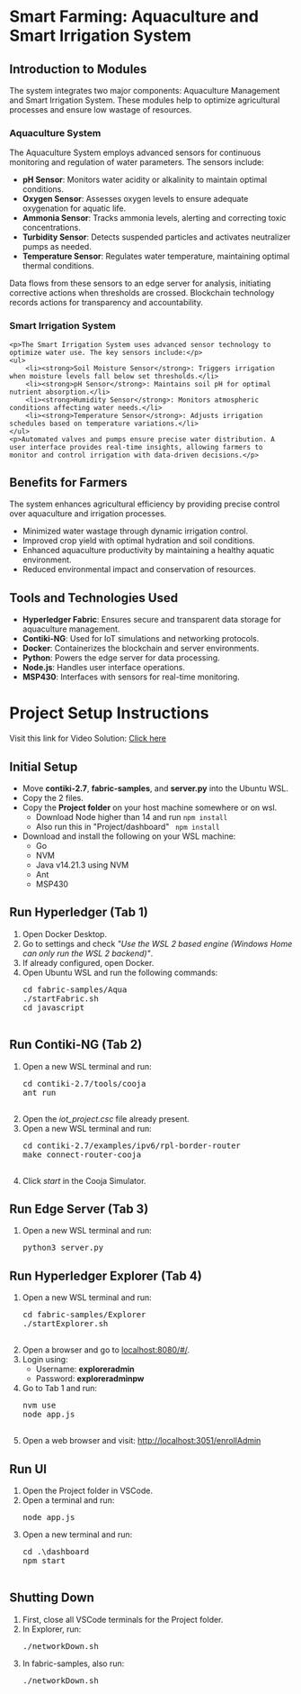 <h1>Smart Farming: Aquaculture and Smart Irrigation System</h1>
    
<h2>Introduction to Modules</h2>
    <p>The system integrates two major components: Aquaculture Management and Smart Irrigation System. These modules help to optimize agricultural processes and ensure low wastage of resources.</p>
    
<h3>Aquaculture System</h3>
    <p>The Aquaculture System employs advanced sensors for continuous monitoring and regulation of water parameters. The sensors include:</p>
    <ul>
        <li><strong>pH Sensor</strong>: Monitors water acidity or alkalinity to maintain optimal conditions.</li>
        <li><strong>Oxygen Sensor</strong>: Assesses oxygen levels to ensure adequate oxygenation for aquatic life.</li>
        <li><strong>Ammonia Sensor</strong>: Tracks ammonia levels, alerting and correcting toxic concentrations.</li>
        <li><strong>Turbidity Sensor</strong>: Detects suspended particles and activates neutralizer pumps as needed.</li>
        <li><strong>Temperature Sensor</strong>: Regulates water temperature, maintaining optimal thermal conditions.</li>
    </ul>
    <p>Data flows from these sensors to an edge server for analysis, initiating corrective actions when thresholds are crossed. Blockchain technology records actions for transparency and accountability.</p>
    
<h3>Smart Irrigation System</h3>
  
    <p>The Smart Irrigation System uses advanced sensor technology to optimize water use. The key sensors include:</p>
    <ul>
        <li><strong>Soil Moisture Sensor</strong>: Triggers irrigation when moisture levels fall below set thresholds.</li>
        <li><strong>pH Sensor</strong>: Maintains soil pH for optimal nutrient absorption.</li>
        <li><strong>Humidity Sensor</strong>: Monitors atmospheric conditions affecting water needs.</li>
        <li><strong>Temperature Sensor</strong>: Adjusts irrigation schedules based on temperature variations.</li>
    </ul>
    <p>Automated valves and pumps ensure precise water distribution. A user interface provides real-time insights, allowing farmers to monitor and control irrigation with data-driven decisions.</p>
    
<h2>Benefits for Farmers</h2>
    <p>The system enhances agricultural efficiency by providing precise control over aquaculture and irrigation processes.</p>
    <ul>
        <li>Minimized water wastage through dynamic irrigation control.</li>
        <li>Improved crop yield with optimal hydration and soil conditions.</li>
        <li>Enhanced aquaculture productivity by maintaining a healthy aquatic environment.</li>
        <li>Reduced environmental impact and conservation of resources.</li>
    </ul>
    
<h2>Tools and Technologies Used</h2>
    <ul>
        <li><strong>Hyperledger Fabric</strong>: Ensures secure and transparent data storage for aquaculture management.</li>
        <li><strong>Contiki-NG</strong>: Used for IoT simulations and networking protocols.</li>
        <li><strong>Docker</strong>: Containerizes the blockchain and server environments.</li>
        <li><strong>Python</strong>: Powers the edge server for data processing.</li>
        <li><strong>Node.js</strong>: Handles user interface operations.</li>
        <li><strong>MSP430</strong>: Interfaces with sensors for real-time monitoring.</li>
    </ul>
    
<h1>Project Setup Instructions</h1>
  <p> Visit this link for Video Solution:  <a href="https://www.linkedin.com/posts/daksh-patel-nitw_agritech-blockchain-automation-activity-7216868350893645824-pVTB?utm_source=share&utm_medium=member_desktop">Click here</a></p>
<h2>Initial Setup</h2>
    <ul>
        <li>Move <b>contiki-2.7</b>, <b>fabric-samples</b>, and <b>server.py</b> into the Ubuntu WSL.</li>
        <li>Copy the 2 files.</li>
        <li>Copy the <b>Project folder</b> on your host machine somewhere or on wsl.
          <ul>
          <li>Download Node higher than 14 and run <code>npm install </code></li>
          <li> Also run this in "Project/dashboard" <code> npm install </code></li>
          </ul>
        </li>
        <li>Download and install the following on your WSL machine:
            <ul>
                <li>Go</li>
                <li>NVM</li>
                <li>Java v14.21.3 using NVM</li>
                <li>Ant</li>
                <li>MSP430</li>
            </ul>
        </li>
    </ul>

<h2>Run Hyperledger (Tab 1)</h2>
    <ol>
        <li>Open Docker Desktop.</li>
        <li>Go to settings and check <i>"Use the WSL 2 based engine (Windows Home can only run the WSL 2 backend)"</i>.</li>
        <li>If already configured, open Docker.</li>
        <li>Open Ubuntu WSL and run the following commands:
            <pre>
cd fabric-samples/Aqua
./startFabric.sh
cd javascript
            </pre>
        </li>
    </ol>

<h2>Run Contiki-NG (Tab 2)</h2>
    <ol>
        <li>Open a new WSL terminal and run:
            <pre>
cd contiki-2.7/tools/cooja
ant run
            </pre>
        </li>
        <li>Open the <i>iot_project.csc</i> file already present.</li>
        <li>Open a new WSL terminal and run:
            <pre>
cd contiki-2.7/examples/ipv6/rpl-border-router
make connect-router-cooja
            </pre>
        </li>
        <li>Click <i>start</i> in the Cooja Simulator.</li>
    </ol>

<h2>Run Edge Server (Tab 3)</h2>
    <ol>
        <li>Open a new WSL terminal and run:
            <pre>python3 server.py</pre>
        </li>
    </ol>

<h2>Run Hyperledger Explorer (Tab 4)</h2>
    <ol>
        <li>Open a new WSL terminal and run:
            <pre>
cd fabric-samples/Explorer
./startExplorer.sh
            </pre>
        </li>
        <li>Open a browser and go to <a href="http://localhost:8080/#/">localhost:8080/#/</a>.</li>
        <li>Login using:
            <ul>
                <li>Username: <b>exploreradmin</b></li>
                <li>Password: <b>exploreradminpw</b></li>
            </ul>
        </li>
        <li>Go to Tab 1 and run:
            <pre>
nvm use
node app.js
            </pre>
        </li>
        <li>Open a web browser and visit: <a href="http://localhost:3051/enrollAdmin">http://localhost:3051/enrollAdmin</a></li>
    </ol>

<h2>Run UI</h2>
    <ol>
        <li>Open the Project folder in VSCode.</li>
        <li>Open a terminal and run:
            <pre>node app.js</pre>
        </li>
        <li>Open a new terminal and run:
            <pre>
cd .\dashboard
npm start
            </pre>
        </li>
    </ol>

<h2>Shutting Down</h2>
    <ol>
        <li>First, close all VSCode terminals for the Project folder.</li>
        <li>In Explorer, run:
            <pre>./networkDown.sh</pre>
        </li>
        <li>In fabric-samples, also run:
            <pre>./networkDown.sh</pre>
        </li>
    </ol>

